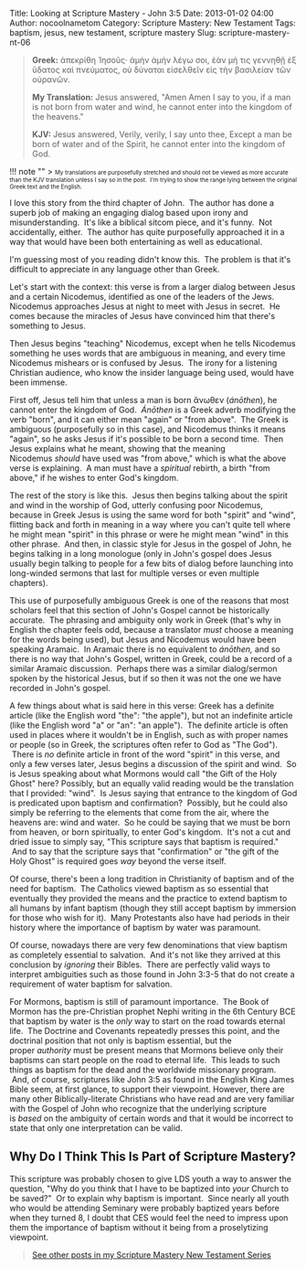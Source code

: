 Title: Looking at Scripture Mastery - John 3:5
Date: 2013-01-02 04:00
Author: nocoolnametom
Category: Scripture Mastery: New Testament
Tags: baptism, jesus, new testament, scripture mastery
Slug: scripture-mastery-nt-06

> **Greek:**
>  ἀπεκρίθη Ἰησοῦς· ἀμὴν ἀμὴν λέγω σοι, ἐὰν μή τις γεννηθῇ ἐξ ὕδατος καὶ πνεύματος, οὐ δύναται εἰσελθεῖν εἰς τὴν βασιλείαν τῶν οὐρανῶν.
>
> **My Translation:**
>  Jesus answered, "Amen Amen I say to you, if a man is not born from water and wind, he cannot enter into the kingdom of the heavens."
>
> **KJV:**
>  Jesus answered, Verily, verily, I say unto thee, Except a man be born of water and of the Spirit, he cannot enter into the kingdom of God.

!!! note ""
     > <span style="font-size: x-small;">My translations are purposefully stretched and should not be viewed as more accurate than the KJV translation unless I say so in the post.  I'm trying to show the range lying between the original Greek text and the English.</span>

I love this story from the third chapter of John.  The author has done a superb job of making an engaging dialog based upon irony and misunderstanding.  It's like a biblical sitcom piece, and it's funny.  Not accidentally, either.  The author has quite purposefully approached it in a way that would have been both entertaining as well as educational.

I'm guessing most of you reading didn't know this.  The problem is that it's difficult to appreciate in any language other than Greek.

Let's start with the context: this verse is from a larger dialog between Jesus and a certain Nicodemus, identified as one of the leaders of the Jews. Nicodemus approaches Jesus at night to meet with Jesus in secret.  He comes because the miracles of Jesus have convinced him that there's something to Jesus.

Then Jesus begins "teaching" Nicodemus, except when he tells Nicodemus something he uses words that are ambiguous in meaning, and every time Nicodemus mishears or is confused by Jesus.  The irony for a listening Christian audience, who know the insider language being used, would have been immense.

First off, Jesus tell him that unless a man is born ἄνωθεν (*ánōthen*), he cannot enter the kingdom of God.  *Ánōthen* is a Greek adverb modifying the verb "born", and it can either mean "again" or "from above".  The Greek is ambiguous (purposefully so in this case), and Nicodemus thinks it means "again", so he asks Jesus if it's possible to be born a second time.  Then Jesus explains what he meant, showing that the meaning Nicodemus *should* have used was "from above," which is what the above verse is explaining.  A man must have a *spiritual* rebirth, a birth "from above," if he wishes to enter God's kingdom.

The rest of the story is like this.  Jesus then begins talking about the spirit and wind in the worship of God, utterly confusing poor Nicodemus, because in Greek Jesus is using the same word for both "spirit" and "wind", flitting back and forth in meaning in a way where you can't quite tell where he might mean "spirit" in this phrase or were he might mean "wind" in this other phrase.  And then, in classic style for Jesus in the gospel of John, he begins talking in a long monologue (only in John's gospel does Jesus usually begin talking to people for a few bits of dialog before launching into long-winded sermons that last for multiple verses or even multiple chapters).

This use of purposefully ambiguous Greek is one of the reasons that most scholars feel that this section of John's Gospel cannot be historically accurate.  The phrasing and ambiguity only work in Greek (that's why in English the chapter feels odd, because a translator *must* choose a meaning for the words being used), but Jesus and Nicodemus would have been speaking Aramaic.  In Aramaic there is no equivalent to *ánōthen,* and so there is no way that John's Gospel, written in Greek, could be a record of a similar Aramaic discussion.  Perhaps there was a similar dialog/sermon spoken by the historical Jesus, but if so then it was not the one we have recorded in John's gospel.

A few things about what is said here in this verse: Greek has a definite article (like the English word "the": "the apple"), but not an indefinite article (like the English word "a" or "an": "an apple").  The definite article is often used in places where it wouldn't be in English, such as with proper names or people (so in Greek, the scriptures often refer to God as "The God").  There is *no* definite article in front of the word "spirit" in this verse, and only a few verses later, Jesus begins a discussion of the spirit and wind.  So is Jesus speaking about what Mormons would call "the Gift of the Holy Ghost" here? Possibly, but an equally valid reading would be the translation that I provided: "wind".  Is Jesus saying that entrance to the kingdom of God is predicated upon baptism and confirmation?  Possibly, but he could also simply be referring to the elements that come from the air, where the heavens are: wind and water.  So he could be saying that we must be born from heaven, or born spiritually, to enter God's kingdom.  It's not a cut and dried issue to simply say, "This scripture says that baptism is required."  And to say that the scripture says that "confirmation" or "the gift of the Holy Ghost" is required goes *way* beyond the verse itself.

Of course, there's been a long tradition in Christianity of baptism and of the need for baptism.  The Catholics viewed baptism as so essential that eventually they provided the means and the practice to extend baptism to all humans by infant baptism (though they still accept baptism by immersion for those who wish for it).  Many Protestants also have had periods in their history where the importance of baptism by water was paramount.

Of course, nowadays there are very few denominations that view baptism as completely essential to salvation.  And it's not like they arrived at this conclusion by *ignoring* their Bibles.  There are perfectly valid ways to interpret ambiguities such as those found in John 3:3-5 that do not create a requirement of water baptism for salvation.

For Mormons, baptism is still of paramount importance.  The Book of Mormon has the pre-Christian prophet Nephi writing in the 6th Century BCE that baptism by water is the *only* way to start on the road towards eternal life.  The Doctrine and Covenants repeatedly presses this point, and the doctrinal position that not only is baptism essential, but the proper *authority* must be present means that Mormons believe only their baptisms can start people on the road to eternal life.  This leads to such things as baptism for the dead and the worldwide missionary program.  And, of course, scriptures like John 3:5 as found in the English King James Bible seem, at first glance, to support their viewpoint. However, there are many other Biblically-literate Christians who have read and are very familiar with the Gospel of John who recognize that the underlying scripture is *based* on the ambiguity of certain words and that it would be incorrect to state that only one interpretation can be valid.

Why Do I Think This Is Part of Scripture Mastery?
-------------------------------------------------

This scripture was probably chosen to give LDS youth a way to answer the question, "Why do you think that I have to be baptized into *your* Church to be saved?"  Or to explain why baptism is important.  Since nearly all youth who would be attending Seminary were probably baptized years before when they turned 8, I doubt that CES would feel the need to impress upon them the importance of baptism without it being from a proselytizing viewpoint.

> [See other posts in my Scripture Mastery New Testament Series][]

[See other posts in my Scripture Mastery New Testament Series]: |filename|scripture-mastery-new-testament.md "Scripture Mastery: New Testament"
